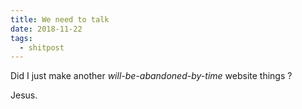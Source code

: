 ```yaml
---
title: We need to talk
date: 2018-11-22
tags:
  - shitpost
---
```


Did I just make another _will-be-abandoned-by-time_ website things ?

Jesus.
